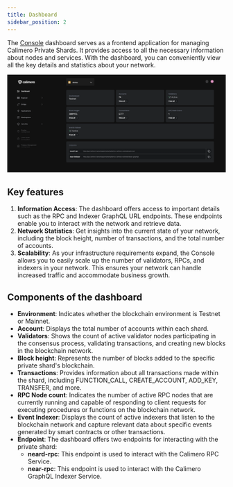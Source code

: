 ```yaml
---
title: Dashboard
sidebar_position: 2
---
```


The [Console](https://app.calimero.network/dashboard) dashboard serves as a frontend application for managing Calimero Private Shards. It provides access to all the necessary information about nodes and services. With the dashboard, you can conveniently view all the key details and statistics about your network.

![](../../static/img/dashboard.png)


## Key features

1. **Information Access**: The dashboard offers access to important details such as the RPC and Indexer GraphQL URL endpoints. These endpoints enable you to interact with the network and retrieve data.
2. **Network Statistics**: Get insights into the current state of your network, including the block height, number of transactions, and the total number of accounts.
3. **Scalability**: As your infrastructure requirements expand, the Console allows you to easily scale up the number of validators, RPCs, and indexers in your network. This ensures your network can handle increased traffic and accommodate business growth.


## Components of the dashboard

- **Environment**: Indicates whether the blockchain environment is Testnet or Mainnet.
- **Account**: Displays the total number of accounts within each shard.
- **Validators**: Shows the count of active validator nodes participating in the consensus process, validating transactions, and creating new blocks in the blockchain network.
- **Block height**: Represents the number of blocks added to the specific private shard's blockchain.
- **Transactions**: Provides information about all transactions made within the shard, including FUNCTION_CALL, CREATE_ACCOUNT, ADD_KEY, TRANSFER, and more.
- **RPC Node count**: Indicates the number of active RPC nodes that are currently running and capable of responding to client requests for executing procedures or functions on the blockchain network.
- **Event Indexer**: Displays the count of active indexers that listen to the blockchain network and capture relevant data about specific events generated by smart contracts or other transactions.
- **Endpoint**: The dashboard offers two endpoints for interacting with the private shard:
    - **neard-rpc**: This endpoint is used to interact with the Calimero RPC Service.
    - **near-rpc**: This endpoint is used to interact with the Calimero GraphQL Indexer Service.

